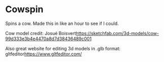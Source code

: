 # Cowspin

Spins a cow. Made this in like an hour to see if I could.

Cow model credit: Josué Boisvert<https://sketchfab.com/3d-models/cow-99d333e3b4e4470a8d7d38436489c001>

Also great website for editing 3d models in .glb format: gltfeditor<https://www.gltfeditor.com/>
